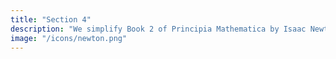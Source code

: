 ```yaml
---
title: "Section 4"
description: "We simplify Book 2 of Principia Mathematica by Isaac Newton."
image: "/icons/newton.png"
---
```

